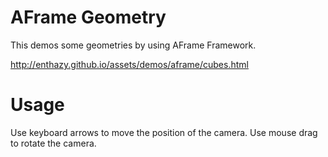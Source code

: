 # AFrame Geometry

This demos some geometries by using AFrame Framework.

http://enthazy.github.io/assets/demos/aframe/cubes.html

# Usage 
Use keyboard arrows to move the position of the camera.
Use mouse drag to rotate the camera.
